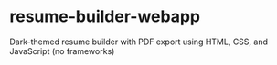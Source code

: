 # resume-builder-webapp
Dark-themed resume builder with PDF export using HTML, CSS, and JavaScript (no frameworks)
